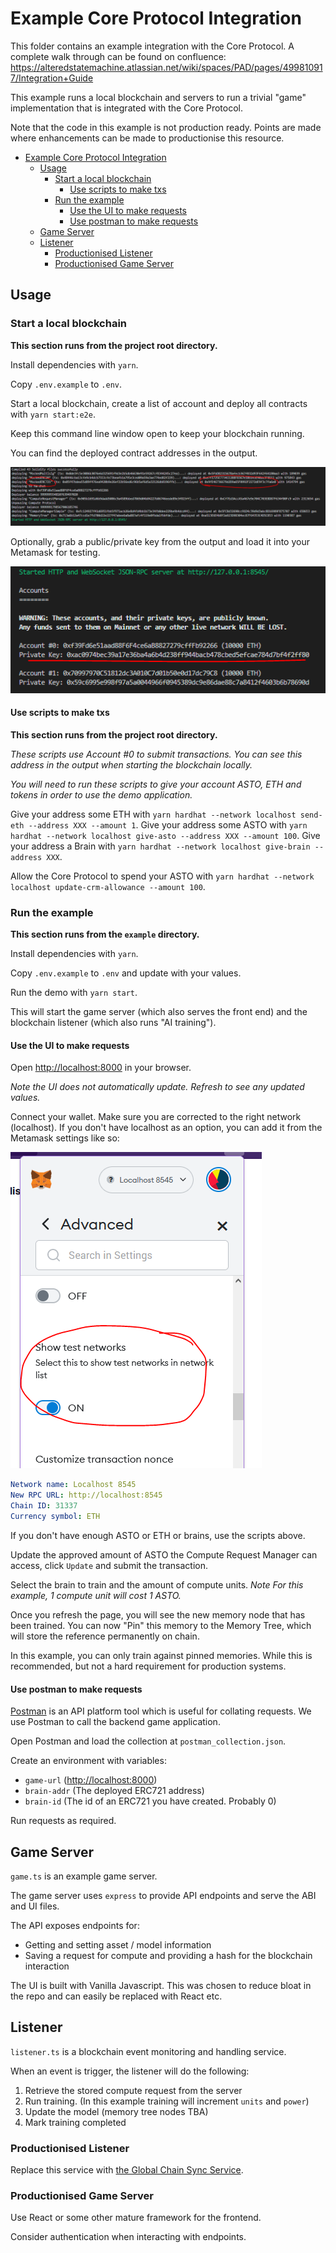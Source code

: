 # Example Core Protocol Integration

This folder contains an example integration with the Core Protocol.
A complete walk through can be found on confluence:
<https://alteredstatemachine.atlassian.net/wiki/spaces/PAD/pages/499810917/Integration+Guide>

This example runs a local blockchain and servers to run a trivial "game" implementation that is integrated with the Core Protocol.

Note that the code in this example is not production ready.
Points are made where enhancements can be made to productionise this resource.

- [Example Core Protocol Integration](#example-core-protocol-integration)
  - [Usage](#usage)
    - [Start a local blockchain](#start-a-local-blockchain)
      - [Use scripts to make txs](#use-scripts-to-make-txs)
    - [Run the example](#run-the-example)
      - [Use the UI to make requests](#use-the-ui-to-make-requests)
      - [Use postman to make requests](#use-postman-to-make-requests)
  - [Game Server](#game-server)
  - [Listener](#listener)
    - [Productionised Listener](#productionised-listener)
    - [Productionised Game Server](#productionised-game-server)

## Usage

### Start a local blockchain

**This section runs from the project root directory.**

Install dependencies with `yarn`.

Copy `.env.example` to `.env`.

Start a local blockchain, create a list of account and deploy all contracts with `yarn start:e2e`.

Keep this command line window open to keep your blockchain running.

You can find the deployed contract addresses in the output.

![The MockedERC721 contract address is used as an ASM brain.](./docs/erc721.png)

Optionally, grab a public/private key from the output and load it into your Metamask for testing.

![Account #0 private key in command line output.](./docs/pk.png)

#### Use scripts to make txs

**This section runs from the project root directory.**

_These scripts use Account #0 to submit transactions. You can see this address in the output when starting the blockchain locally._

_You will need to run these scripts to give your account ASTO, ETH and tokens in order to use the demo application._

Give your address some ETH with `yarn hardhat --network localhost send-eth --address XXX --amount 1`.
Give your address some ASTO with `yarn hardhat --network localhost give-asto --address XXX --amount 100`.
Give your address a Brain with `yarn hardhat --network localhost give-brain --address XXX`.

Allow the Core Protocol to spend your ASTO with `yarn hardhat --network localhost update-crm-allowance --amount 100`.

### Run the example

**This section runs from the `example` directory.**

Install dependencies with `yarn`.

Copy `.env.example` to `.env` and update with your values.

Run the demo with `yarn start`.

This will start the game server (which also serves the front end) and the blockchain listener (which also runs "AI training").

#### Use the UI to make requests

Open <http://localhost:8000> in your browser.

_Note the UI does not automatically update. Refresh to see any updated values._

Connect your wallet. Make sure you are corrected to the right network (localhost).
If you don't have localhost as an option, you can add it from the Metamask settings like so:

![Metamask localhost network settings](./docs/mm_dev.png)

```yaml
Network name: Localhost 8545
New RPC URL: http://localhost:8545
Chain ID: 31337
Currency symbol: ETH
```

If you don't have enough ASTO or ETH or brains, use the scripts above.

Update the approved amount of ASTO the Compute Request Manager can access, click `Update` and submit the transaction.

Select the brain to train and the amount of compute units.
_Note For this example, 1 compute unit will cost 1 ASTO._

Once you refresh the page, you will see the new memory node that has been trained.
You can now "Pin" this memory to the Memory Tree, which will store the reference permanently on chain.

In this example, you can only train against pinned memories.
While this is recommended, but not a hard requirement for production systems.

#### Use postman to make requests

[Postman](https://www.postman.com/) is an API platform tool which is useful for collating requests.
We use Postman to call the backend game application.

Open Postman and load the collection at `postman_collection.json`.

Create an environment with variables:

- `game-url` (<http://localhost:8000>)
- `brain-addr` (The deployed ERC721 address)
- `brain-id` (The id of an ERC721 you have created. Probably 0)

Run requests as required.

## Game Server

`game.ts` is an example game server.

The game server uses `express` to provide API endpoints and serve the ABI and UI files.

The API exposes endpoints for:

- Getting and setting asset / model information
- Saving a request for compute and providing a hash for the blockchain interaction

The UI is built with Vanilla Javascript. This was chosen to reduce bloat in the repo and can easily be replaced with React etc.

## Listener

`listener.ts` is a blockchain event monitoring and handling service.

When an event is trigger, the listener will do the following:

1. Retrieve the stored compute request from the server
2. Run training. (In this example training will increment `units` and `power`)
3. Update the model (memory tree nodes TBA)
4. Mark training completed

### Productionised Listener

Replace this service with [the Global Chain Sync Service](https://alteredstatemachine.atlassian.net/wiki/spaces/AI/pages/498467004/Global+Block+Event+Monitoring+AKA+Global+Chain+Sync+Service).

### Productionised Game Server

Use React or some other mature framework for the frontend.

Consider authentication when interacting with endpoints.
